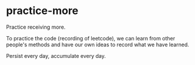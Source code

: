 # practice-more

Practice receiving more.

To practice the code (recording of leetcode), we can learn from other people's methods and have our own ideas to record what we have learned.

Persist every day, accumulate every day.